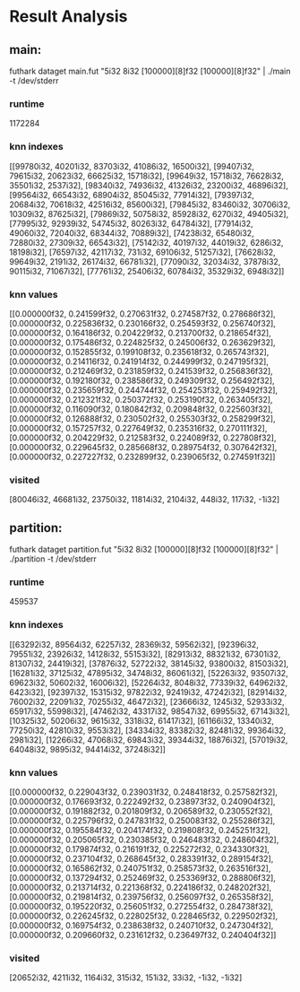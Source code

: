 
# Result Analysis

## main: 

futhark dataget main.fut "5i32 8i32 [100000][8]f32 [100000][8]f32"    | ./main -t /dev/stderr

### runtime 

1172284


### knn indexes

[[99780i32, 40201i32, 83703i32, 41086i32, 16500i32], [99407i32, 79615i32, 20623i32, 66625i32, 15718i32], [99649i32, 15718i32, 76628i32, 35501i32, 2537i32], [98340i32, 74936i32, 41326i32, 23200i32, 46896i32], [99564i32, 66543i32, 68904i32, 85045i32, 77914i32], [79397i32, 20684i32, 70618i32, 42516i32, 85600i32], [79845i32, 83460i32, 30706i32, 10309i32, 87625i32], [79869i32, 50758i32, 85928i32, 6270i32, 49405i32], [77995i32, 92939i32, 54745i32, 80263i32, 64784i32], [77914i32, 49060i32, 72040i32, 68344i32, 70889i32], [74238i32, 65480i32, 72880i32, 27309i32, 66543i32], [75142i32, 40197i32, 44019i32, 6286i32, 18198i32], [76597i32, 42117i32, 731i32, 69106i32, 51257i32], [76628i32, 99649i32, 2191i32, 26174i32, 66781i32], [77090i32, 32034i32, 37878i32, 90115i32, 71067i32], [77761i32, 25406i32, 60784i32, 35329i32, 6948i32]]


### knn values

[[0.000000f32, 0.241599f32, 0.270631f32, 0.274587f32, 0.278686f32], [0.000000f32, 0.225836f32, 0.230166f32, 0.254593f32, 0.256740f32], [0.000000f32, 0.164186f32, 0.204229f32, 0.213700f32, 0.218654f32], [0.000000f32, 0.175486f32, 0.224825f32, 0.245006f32, 0.263629f32], [0.000000f32, 0.152855f32, 0.199108f32, 0.235618f32, 0.265743f32], [0.000000f32, 0.214116f32, 0.241914f32, 0.244999f32, 0.247195f32], [0.000000f32, 0.212469f32, 0.231859f32, 0.241539f32, 0.256836f32], [0.000000f32, 0.192180f32, 0.238586f32, 0.249309f32, 0.256492f32], [0.000000f32, 0.235659f32, 0.244744f32, 0.254253f32, 0.259492f32], [0.000000f32, 0.212321f32, 0.250372f32, 0.253190f32, 0.263405f32], [0.000000f32, 0.116090f32, 0.180842f32, 0.209848f32, 0.225603f32], [0.000000f32, 0.126888f32, 0.230502f32, 0.255303f32, 0.258299f32], [0.000000f32, 0.157257f32, 0.227649f32, 0.235316f32, 0.270111f32], [0.000000f32, 0.204229f32, 0.212583f32, 0.224089f32, 0.227808f32], [0.000000f32, 0.229645f32, 0.285668f32, 0.289754f32, 0.307642f32], [0.000000f32, 0.227227f32, 0.232899f32, 0.239065f32, 0.274591f32]]


### visited

[80046i32, 46681i32, 23750i32, 11814i32, 2104i32, 448i32, 117i32, -1i32]



## partition:

futhark dataget partition.fut "5i32 8i32 [100000][8]f32 [100000][8]f32"    | ./partition -t /dev/stderr

### runtime 

459537

### knn indexes

[[63292i32, 89564i32, 62257i32, 28369i32, 59562i32], [92396i32, 79551i32, 23926i32, 14128i32, 55153i32], [82913i32, 88321i32, 67301i32, 81307i32, 24419i32], [37876i32, 52722i32, 38145i32, 93800i32, 81503i32], [16281i32, 37125i32, 47895i32, 34748i32, 86061i32], [52263i32, 93507i32, 69623i32, 50602i32, 16006i32], [52264i32, 8048i32, 77339i32, 64962i32, 6423i32], [92397i32, 15315i32, 97822i32, 92419i32, 47242i32], [82914i32, 76002i32, 22091i32, 70255i32, 46472i32], [23666i32, 1245i32, 52933i32, 65917i32, 55998i32], [47462i32, 43317i32, 98547i32, 69955i32, 67143i32], [10325i32, 50206i32, 9615i32, 3318i32, 61417i32], [61166i32, 13340i32, 77250i32, 42810i32, 9553i32], [34334i32, 83382i32, 82481i32, 99364i32, 2981i32], [12266i32, 47068i32, 69843i32, 39344i32, 18876i32], [57019i32, 64048i32, 9895i32, 94414i32, 37248i32]]


### knn values

[[0.000000f32, 0.229043f32, 0.239031f32, 0.248418f32, 0.257582f32], [0.000000f32, 0.176693f32, 0.222492f32, 0.238973f32, 0.240904f32], [0.000000f32, 0.191882f32, 0.201809f32, 0.206589f32, 0.230552f32], [0.000000f32, 0.225796f32, 0.247831f32, 0.250083f32, 0.255286f32], [0.000000f32, 0.195584f32, 0.204174f32, 0.219808f32, 0.245251f32], [0.000000f32, 0.205065f32, 0.230385f32, 0.246483f32, 0.248604f32], [0.000000f32, 0.179874f32, 0.216191f32, 0.225272f32, 0.234330f32], [0.000000f32, 0.237104f32, 0.268645f32, 0.283391f32, 0.289154f32], [0.000000f32, 0.165862f32, 0.240751f32, 0.258573f32, 0.263516f32], [0.000000f32, 0.137294f32, 0.252469f32, 0.253369f32, 0.288806f32], [0.000000f32, 0.213714f32, 0.221368f32, 0.224186f32, 0.248202f32], [0.000000f32, 0.219814f32, 0.239756f32, 0.256097f32, 0.265358f32], [0.000000f32, 0.195220f32, 0.256051f32, 0.272554f32, 0.284738f32], [0.000000f32, 0.226245f32, 0.228025f32, 0.228465f32, 0.229502f32], [0.000000f32, 0.169754f32, 0.238638f32, 0.240710f32, 0.247304f32], [0.000000f32, 0.209660f32, 0.231612f32, 0.236497f32, 0.240404f32]]


### visited 

[20652i32, 4211i32, 1164i32, 315i32, 151i32, 33i32, -1i32, -1i32]

